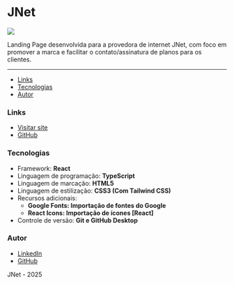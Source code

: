 # JNet

<img src="https://cdn.jsdelivr.net/gh/migueldevpe/portfolio-p-images@6151b04c080b6b5adac0d0144f14713fdd1cab0e/readme's/mockupjnet.webp">

Landing Page desenvolvida para a provedora de internet JNet, com foco em promover a marca e facilitar o contato/assinatura de planos para os clientes.

<hr>

<ul>
  <li><a href="#links">Links</a></li>
  <li><a href="#tecs">Tecnologias</a></li>  
  <li><a href="#author">Autor</a></li>
</ul>

<h3 id="links">Links</h3>

<ul type="disc">
  <li><a href="https://jnet.vercel.app" target="_blank">Visitar site</a></li>
  <li><a href="https://github.com/migueldevpe/jnet" target="_blank">GitHub</a></li>
</ul>

<h3 id="tecs">Tecnologias</h3>

<ul>
  <li>Framework: <b>React</b></li>
  <li>Linguagem de programação: <b>TypeScript</b></li>
  <li>Linguagem de marcação: <b>HTML5</b></li>
  <li>Linguagem de estilização: <b>CSS3 (Com Tailwind CSS)</b></li>
  <li>Recursos adicionais: 
    <ul type="circle">
      <b>
        <li>Google Fonts: Importação de fontes do Google</li>
        <li>React Icons: Importação de ícones [React]</li>
      </b>
    </ul>
  </li>
  <li>Controle de versão: <b>Git e GitHub Desktop</b></li>
</ul>

<h3 id="author">Autor</h3>

<ul>
  <li><a href="https://www.linkedin.com/in/miguelsoaresabs/" target="_blank">LinkedIn</a></li>
  <li><a href="https://github.com/migueldevpe" target="_blank">GitHub</a></li>
</ul>

JNet - 2025
